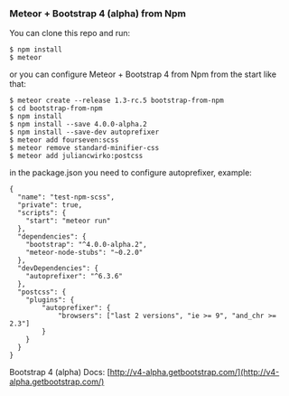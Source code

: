 ### Meteor + Bootstrap 4 (alpha) from Npm

You can clone this repo and run:

```
$ npm install
$ meteor
```

or you can configure Meteor + Bootstrap 4 from Npm from the start like that:

```
$ meteor create --release 1.3-rc.5 bootstrap-from-npm
$ cd bootstrap-from-npm
$ npm install
$ npm install --save 4.0.0-alpha.2
$ npm install --save-dev autoprefixer
$ meteor add fourseven:scss
$ meteor remove standard-minifier-css
$ meteor add juliancwirko:postcss
```

in the package.json you need to configure autoprefixer, example:
```
{
  "name": "test-npm-scss",
  "private": true,
  "scripts": {
    "start": "meteor run"
  },
  "dependencies": {
    "bootstrap": "^4.0.0-alpha.2",
    "meteor-node-stubs": "~0.2.0"
  },
  "devDependencies": {
    "autoprefixer": "^6.3.6"
  },
  "postcss": {
    "plugins": {
        "autoprefixer": {
            "browsers": ["last 2 versions", "ie >= 9", "and_chr >= 2.3"]
        }
    }
  }
}
```

Bootstrap 4 (alpha) Docs: [http://v4-alpha.getbootstrap.com/](http://v4-alpha.getbootstrap.com/)
